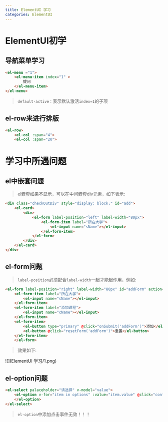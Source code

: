 ```yaml
---
title: ElementUI 学习
categories: ElementUI
---
```


# ElementUI初学
## 导航菜单学习
``` html
<el-menu ="1">
    <el-menu-item index="1" >
    	提问
    </el-menu-item>
</el-menu>
```
> `default-active：`表示默认激活`index=1`的子项

## el-row来进行排版
``` html
<el-row>
    <el-col :span="4">
    <el-col :span="20">
```

# 学习中所遇问题
## el中嵌套问题
> el嵌套如果不显示，可以在中间嵌套div元素，如下表示:

``` html
<div class="checkOutDiv" style="display: block;" id="add">
	<el-card>
		<div>
			<el-form label-position="left" label-width="80px">
				<el-form-item label="所在大学">
					<el-input name="sName"></el-input>
				</el-form-item>
			</el-form>
		</div>
	</el-card>
</div>
```

## el-form问题
> `label-position`必须配合`label-width`一起才能起作用，例如:

``` html
<el-form label-position="right" label-width="80px" id="addForm" action="#" method="post">
    <el-form-item label="所在大学">
    	<el-input name="sName"></el-input>
    </el-form-item>
    <el-form-item label="添加课程">
    	<el-input name="cName"></el-input>
    </el-form-item>
    <el-form-item>
    	<el-button type="primary" @click="onSubmit('addForm')">添加</el-button>
    	<el-button @click="resetForm('addForm')">重置</el-button>
    </el-form-item>
    </el-form>
```
> 效果如下:

![](ElementUI 学习/1.png)

## el-option问题
``` html
<el-select palaceholder="请选择" v-model="value">
    <el-option v-for="item in options" :value="item.value" @click="confirm(item.id)">
    </el-option>
</el-select>
```
> `el-option`中添加点击事件无效！！！
